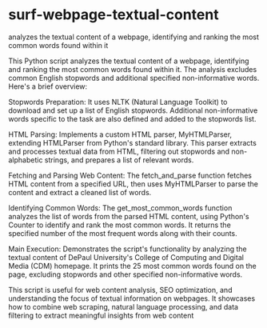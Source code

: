 # surf-webpage-textual-content
analyzes the textual content of a webpage, identifying and ranking the most common words found within it

This Python script analyzes the textual content of a webpage, identifying and ranking the most common words found within it. The analysis excludes common English stopwords and additional specified non-informative words. Here's a brief overview:

Stopwords Preparation: It uses NLTK (Natural Language Toolkit) to download and set up a list of English stopwords. Additional non-informative words specific to the task are also defined and added to the stopwords list.

HTML Parsing: Implements a custom HTML parser, MyHTMLParser, extending HTMLParser from Python's standard library. This parser extracts and processes textual data from HTML, filtering out stopwords and non-alphabetic strings, and prepares a list of relevant words.

Fetching and Parsing Web Content: The fetch_and_parse function fetches HTML content from a specified URL, then uses MyHTMLParser to parse the content and extract a cleaned list of words.

Identifying Common Words: The get_most_common_words function analyzes the list of words from the parsed HTML content, using Python's Counter to identify and rank the most common words. It returns the specified number of the most frequent words along with their counts.

Main Execution: Demonstrates the script's functionality by analyzing the textual content of DePaul University's College of Computing and Digital Media (CDM) homepage. It prints the 25 most common words found on the page, excluding stopwords and other specified non-informative words.

This script is useful for web content analysis, SEO optimization, and understanding the focus of textual information on webpages. It showcases how to combine web scraping, natural language processing, and data filtering to extract meaningful insights from web content
